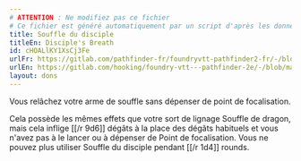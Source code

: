 ```yaml
---
# ATTENTION : Ne modifiez pas ce fichier
# Ce fichier est généré automatiquement par un script d'après les données du module Foundry VTT officiel et de sa traduction
title: Souffle du disciple
titleEn: Disciple's Breath
id: cHOALlKY1XsCj3Fe
urlFr: https://gitlab.com/pathfinder-fr/foundryvtt-pathfinder2-fr/-/blob/master/data/feats/cHOALlKY1XsCj3Fe.htm
urlEn: https://gitlab.com/hooking/foundry-vtt---pathfinder-2e/-/blob/master/packs/data/feats.db/disciple-s-breath.json
layout: dons
---
```

Vous relâchez votre arme de souffle sans dépenser de point de focalisation.

Cela possède les mêmes effets que votre sort de lignage Souffle de dragon, mais cela inflige [[/r 9d6]] dégâts à la place des dégâts habituels et vous n'avez pas à le lancer ou à dépenser de Point de focalisation. Vous ne pouvez plus utiliser Souffle du disciple pendant [[/r 1d4]] rounds.
